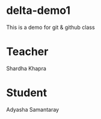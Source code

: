 # delta-demo1
This is a demo for git &amp; github class
# Teacher 
Shardha Khapra

# Student
Adyasha Samantaray
